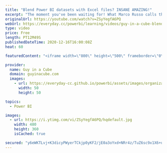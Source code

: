 ```yaml
---
title: "Blend Power BI datasets with Excel files? INSANE AMAZING!"
excerpt: "The moment you've been waiting for! What Marco Russo calls the holy grail of BI. Tessa Hurr walks us through the new DirectQuery over Power BI datasets feature in the December 2020 release.  Connect with Tessa on Twitter: https://twitter.com/tessahurr  📢 Become a member: https://guyinacu.be/membership"
originalUrl: https://youtube.com/watch?v=ZSyYegfA6PQ
webUrl: https://everyday.cc/powerbi/learning/videos/guy-in-a-cube-blend-power-bi-datasets-with-excel-files-insane-amazing/
type: video
price: Free
length: PT12M49S
publishedDateTime: 2020-12-16T16:00:08Z
heat: 60

featuredContent: "<iframe width=\"800\" height=\"500\" frameborder=\"0\" src=\"https://www.youtube.com/embed/ZSyYegfA6PQ\" allow=\"accelerometer; autoplay; encrypted-media; gyroscope; picture-in-picture\" allowfullscreen></iframe>"

provider:
  name: Guy in a Cube
  domain: guyinacube.com
  images:
    - url: https://everyday-cc.github.io/powerbi/assets/images/organizations/guyinacube.com-50x50.jpg
      width: 50
      height: 50

topics:
  - Power BI

images:
  - url: https://i.ytimg.com/vi/ZSyYegfA6PQ/hqdefault.jpg
    width: 480
    height: 360
    isCached: true

secured: "y6eWKTLvj+K3dicyPWyerTCkjp0yKF2/jE0a3oYxd+NRr4z/TuZ6sc9x1X6+uNK0xEKq3WJsfhZyK84tAFjlbPVE6LDWs7zWzMf6RlZ8XMH7AIOR9fHWhmBLHzyvhqSiexy2jWU7Ra2qfJDAifeJvj4xzMbqfgvmaqGASe07T3h7W2QDbPy1N35toWWWvaE8EC2i1Mi3JCwd3+JVhdMwoGymuYnNQclHp2r4ny3YV6hXY1L0/enKmp/mzRqZ2T8h5MA66UAmptunJFzFjMBhwwW+yHmnbBiyUpyG60Gvn8dNUbtA4wzcnUQISvnMpYXoqfw+Qu81lZX6znge4KqX4SPyC21JAC5Kvt+gSrzBoN3jMbdhk6SC/fgTS3yxePbWLY/wM2E3A3cjbvEaJDS6NvjI7nWmyOu1l9/CaG7VNFQ=;byRHYD5oxc4tkREyDeXNoQ=="
---
```



